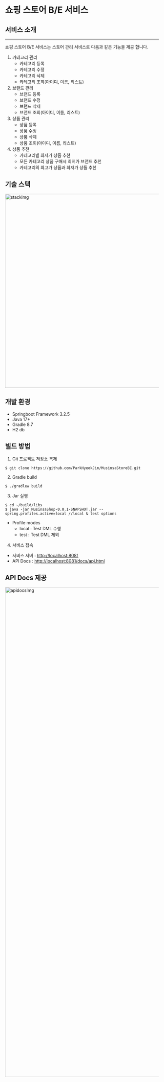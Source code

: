 # 쇼핑 스토어 B/E 서비스

## 서비스 소개

---

쇼핑 스토어 B/E 서비스는 스토어 관리 서비스로 다음과 같은 기능을 제공 합니다.

1. 카테고리 관리
   - 카테고리 등록
   - 카테고리 수정
   - 카테고리 삭제
   - 카테고리 조회(아이디, 이름, 리스트)
2. 브랜드 관리
   - 브랜드 등록
   - 브랜드 수정
   - 브랜드 삭제
   - 브랜드 조회(아이디, 이름, 리스트)
3. 상품 관리
   - 상품 등록
   - 상품 수정
   - 상품 삭제
   - 상품 조회(아이디, 이름, 리스트)
4. 상품 추천
   - 카테고리별 최저가 상품 추천
   - 모든 카테고리 상품 구매시 최저가 브랜드 추천
   - 카테고리의 최고가 상품과 최저가 상품 추천

## 기술 스택

<img width="634" alt="stackimg" src="https://github.com/ParkHyeokJin/MusinsaStoreBE/assets/19565772/eae05f4f-a015-4111-99c0-977908ad6bb9">

## 개발 환경

* Springboot Framework 3.2.5
* Java 17+
* Gradle 8.7
* H2 db

## 빌드 방법

1. Git 프로젝트 저장소 복제

```text
$ git clone https://github.com/ParkHyeokJin/MusinsaStoreBE.git
```

2. Gradle build

```text
$ ./gradlew build 
```

3. Jar 실행

```text
$ cd ~/build/libs
$ java -jar MusinsaShop-0.0.1-SNAPSHOT.jar --spring.profiles.active=local //local & test options
```

* Profile modes
  * local : Test DML 수행
  * test  : Test DML 제외

4. 서비스 접속

* 서비스 서버 : [http://localhost:8081]()
* API Docs : [http://localhost:8081/docs/api.html]()


## API Docs 제공

<img width="1601" alt="apidocsImg" src="https://github.com/ParkHyeokJin/MusinsaStoreBE/assets/19565772/edc1e960-4193-4008-87a1-237f8970a15d">

